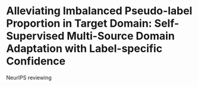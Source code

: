 # Alleviating Imbalanced Pseudo-label Proportion in Target Domain: Self-Supervised Multi-Source Domain Adaptation with Label-specific Confidence

NeurIPS reviewing
